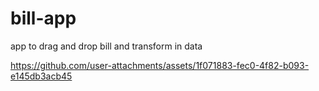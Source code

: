 # bill-app
app to drag and drop bill and transform in data


https://github.com/user-attachments/assets/1f071883-fec0-4f82-b093-e145db3acb45

